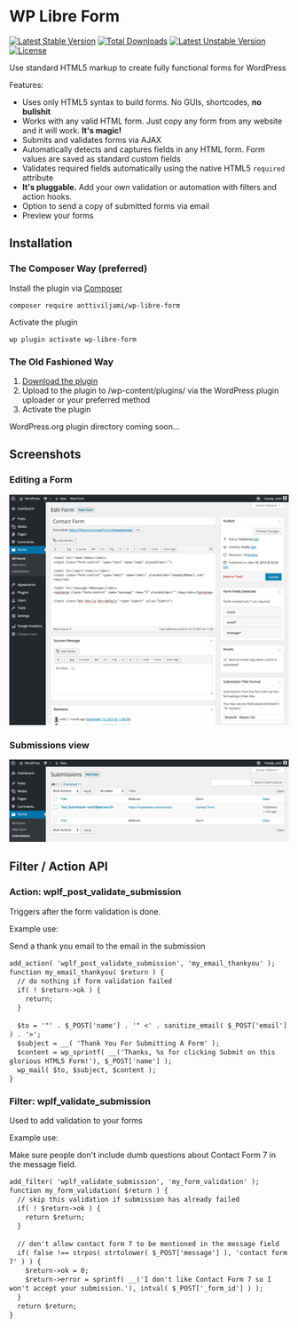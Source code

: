 # WP Libre Form
[![Latest Stable Version](https://poser.pugx.org/anttiviljami/wp-libre-form/v/stable)](https://packagist.org/packages/anttiviljami/wp-libre-form) [![Total Downloads](https://poser.pugx.org/anttiviljami/wp-libre-form/downloads)](https://packagist.org/packages/anttiviljami/wp-libre-form) [![Latest Unstable Version](https://poser.pugx.org/anttiviljami/wp-libre-form/v/unstable)](https://packagist.org/packages/anttiviljami/wp-libre-form) [![License](https://poser.pugx.org/anttiviljami/wp-libre-form/license)](https://packagist.org/packages/anttiviljami/wp-libre-form)

Use standard HTML5 markup to create fully functional forms for WordPress

Features:
- Uses only HTML5 syntax to build forms. No GUIs, shortcodes, **no bullshit**
- Works with any valid HTML form. Just copy any form from any website and it will work. **It's magic!**
- Submits and validates forms via AJAX
- Automatically detects and captures fields in any HTML form. Form values are saved as standard custom fields
- Validates required fields automatically using the native HTML5 `required` attribute
- **It's pluggable.** Add your own validation or automation with filters and action hooks.
- Option to send a copy of submitted forms via email
- Preview your forms

## Installation

### The Composer Way (preferred)

Install the plugin via [Composer](https://getcomposer.org/)
```
composer require anttiviljami/wp-libre-form
```

Activate the plugin
```
wp plugin activate wp-libre-form
```

### The Old Fashioned Way

1. [Download the plugin](https://github.com/anttiviljami/wp-libre-form/archive/master.zip)
2. Upload to the plugin to /wp-content/plugins/ via the WordPress plugin uploader or your preferred method
3. Activate the plugin

WordPress.org plugin directory coming soon...


## Screenshots

### Editing a Form
![Form edit](/assets/screenshot-1.png)

### Submissions view
![Submissions](/assets/screenshot-2.png)

## Filter / Action API

### Action: wplf_post_validate_submission

Triggers after the form validation is done.

Example use:

Send a thank you email to the email in the submission

```
add_action( 'wplf_post_validate_submission', 'my_email_thankyou' );
function my_email_thankyou( $return ) {
  // do nothing if form validation failed
  if( ! $return->ok ) {
    return;
  }

  $to = '"' . $_POST['name'] . '" <' . sanitize_email( $_POST['email'] ) . '>';
  $subject = __( 'Thank You For Submitting A Form' );
  $content = wp_sprintf( __('Thanks, %s for clicking Submit on this glorious HTML5 Form!'), $_POST['name'] );
  wp_mail( $to, $subject, $content );
}
```

### Filter: wplf_validate_submission

Used to add validation to your forms

Example use:

Make sure people don't include dumb questions about Contact Form 7 in the message field.

```
add_filter( 'wplf_validate_submission', 'my_form_validation' );
function my_form_validation( $return ) {
  // skip this validation if submission has already failed
  if( ! $return->ok ) {
    return $return;
  }

  // don't allow contact form 7 to be mentioned in the message field
  if( false !== strpos( strtolower( $_POST['message'] ), 'contact form 7' ) ) {
    $return->ok = 0;
    $return->error = sprintf( __('I don't like Contact Form 7 so I won't accept your submission.'), intval( $_POST['_form_id'] ) );
  }
  return $return;
}
```
